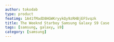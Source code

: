```yaml
---
author: tokodab
type: product
featimg: 1A41fMadD8HGWKryykQy9zRHBjEFSvqzk
title: The Weeknd Starboy Samsung Galaxy S9 Case
tags: [samsung, galaxy, s9]
category: [samsung]
---
```

